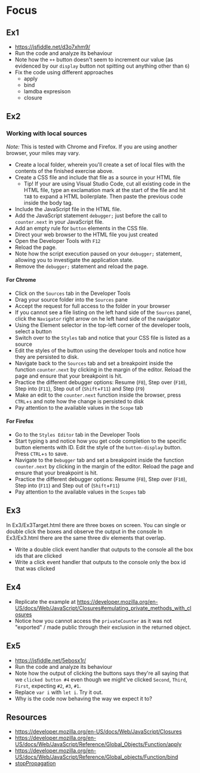 # Focus

## Ex1

* https://jsfiddle.net/d3o7xhm9/
* Run the code and analyze its behaviour
* Note how the `++` button doesn't seem to increment our value (as evidenced by our `display` button not spitting out anything other than `6`)
* Fix the code using different approaches
  * apply
  * bind
  * lamdba expresison
  * closure

## Ex2

### Working with local sources
*Note:* This is tested with Chrome and Firefox. If you are using another browser, your miles may vary.
* Create a local folder, wherein you'll create a set of local files with the contents of the finished exercise above.
* Create a CSS file and include that file as a source in your HTML file
  * Tip! If your are using Visual Studio Code, cut all existing code in the HTML file, type an exclamation mark at the start of the file and hit `TAB` to expand a HTML boilerplate. Then paste the previous code inside the body tag.
* Include the JavaScript file in the HTML file.
* Add the JavaScript statement `debugger;` just before the call to `counter.next` in your JavaScript file.
* Add an empty rule for `button` elements in the CSS file.
* Direct your web browser to the HTML file you just created
* Open the Developer Tools with `F12`
* Reload the page.
* Note how the script execution paused on your `debugger;` statement, allowing you to investigate the application state.
* Remove the `debugger;` statement and reload the page.

#### For Chrome
* Click on the `Sources` tab in the Developer Tools
* Drag your source folder into the `Sources` pane
* Accept the request for full access to the folder in your browser
* If you cannot see a file listing on the left hand side of the `Sources` panel, click the `Navigator` right arrow on he left hand side of the navigator
* Using the Element selector in the top-left corner of the developer tools, select a button
* Switch over to the `Styles` tab and notice that your CSS file is listed as a source
* Edit the styles of the button using the developer tools and notice how they are persisted to disk.
* Navigate back to the `Sources` tab and set a breakpoint inside the function `counter.next` by clicking in the margin of the editor. Reload the page and ensure that your breakpoint is hit.
* Practice the different debugger options: Resume (`F8`), Step over (`F10`), Step into (`F11`), Step out of (`Shift`+`F11`) and Step (`F9`)
* Make an edit to the `counter.next` function inside the browser, press `CTRL`+`s` and note how the change is persisted to disk
* Pay attention to the available values in the `Scope` tab

#### For Firefox
* Go to the `Styles Editor` tab in the Developer Tools
* Start typing `b` and notice how you get code completion to the specific button elements with ID. Edit the style of the `button-display` button. Press `CTRL`+`s` to save.
* Navigate to the `Debugger` tab and set a breakpoint inside the function `counter.next` by clicking in the margin of the editor. Reload the page and ensure that your breakpoint is hit.
* Practice the different debugger options: Resume (`F8`), Step over (`F10`), Step into (`F11`) and Step out of (`Shift`+`F11`)
* Pay attention to the available values in the `Scopes` tab


## Ex3

In Ex3/Ex3Target.html there are three boxes on screen. You can single or double click the boxes and observe the output in the console
In Ex3/Ex3.html there are the same three div elements that overlap.

* Write a double click event handler that outputs to the console all the box ids that are clicked
* Write a click event handler that outputs to the console only the box id that was clicked


## Ex4
* Replicate the example at https://developer.mozilla.org/en-US/docs/Web/JavaScript/Closures#emulating_private_methods_with_closures
* Notice how you cannot access the `privateCounter` as it was not "exported" / made public through their exclusion in the returned object.

## Ex5

- https://jsfiddle.net/5ebosx1r/
- Run the code and analyze its behaviour
- Note how the output of clicking the buttons says they're all saying that we `clicked button #4` even though we might've clicked `Second`, `Third`, `First`, expecting `#2`, `#3`, `#1`.
- Replace `var i` with `let i`. Try it out.
- Why is the code now behaving the way we expect it to?


## Resources
- https://developer.mozilla.org/en-US/docs/Web/JavaScript/Closures
- https://developer.mozilla.org/en-US/docs/Web/JavaScript/Reference/Global_Objects/Function/apply
- https://developer.mozilla.org/en-US/docs/Web/JavaScript/Reference/Global_objects/Function/bind
- [stopPropagation](https://developer.mozilla.org/en-US/docs/Web/API/Event/stopPropagation)
